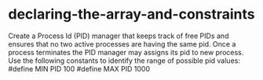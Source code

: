 # declaring-the-array-and-constraints
Create a Process Id (PID) manager that keeps track of free PIDs and ensures that no two
active processes are having the same pid. Once a process terminates the PID manager may
assigns its pid to new process.
Use the following constants to identify the range of possible pid values:
#define MIN PID 100
#define MAX PID 1000
